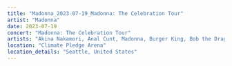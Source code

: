 ```yaml
---
title: "Madonna_2023-07-19_Madonna: The Celebration Tour"
artist: "Madonna"
date: 2023-07-19
concert: "Madonna: The Celebration Tour"
artists: "Akina Nakamori, Anal Cunt, Madonna, Burger King, Bob the Drag Queen"
location: "Climate Pledge Arena"
location_details: "Seattle, United States"
---
```

